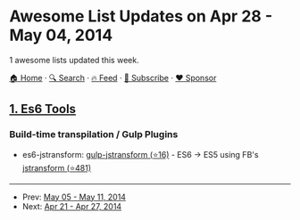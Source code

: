 # Awesome List Updates on Apr 28 - May 04, 2014

1 awesome lists updated this week.

[🏠 Home](/README.md) · [🔍 Search](https://www.trackawesomelist.com/search/) · [🔥 Feed](https://www.trackawesomelist.com/week/rss.xml) · [📮 Subscribe](https://trackawesomelist.us17.list-manage.com/subscribe?u=d2f0117aa829c83a63ec63c2f&id=36a103854c) · [❤️  Sponsor](https://github.com/sponsors/theowenyoung)



## [1. Es6 Tools](/content/addyosmani/es6-tools/week/README.md)

### Build-time transpilation / Gulp Plugins

*   es6-jstransform: [gulp-jstransform (⭐16)](https://github.com/hemanth/gulp-jstransform) - ES6 → ES5 using FB's [jstransform (⭐481)](https://github.com/facebook/jstransform)

---

- Prev: [May 05 - May 11, 2014](/content/2014/18/README.md)
- Next: [Apr 21 - Apr 27, 2014](/content/2014/16/README.md)